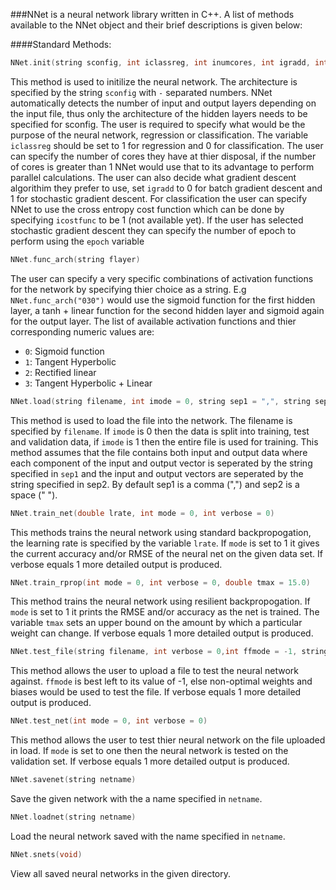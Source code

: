 ###NNet is a neural network library written in C++. 
A list of methods available to the NNet object and their brief descriptions is given below:


####Standard Methods:
```cpp
NNet.init(string sconfig, int iclassreg, int inumcores, int igradd, int icostfunc, int epoch = 1)
```

This method is used to initilize the neural network. The architecture is specified by the string `sconfig` with `-` separated numbers. NNet automatically detects the number of input and output layers depending on the input file, thus only the architecture of the hidden layers needs to be specified for sconfig. The user is required to specify what would be the purpose of the neural network, regression or classification. The variable `iclassreg` should be set to 1 for regression and 0 for classification. The user can specify the number of cores they have at thier disposal, if the number of cores is greater than 1 NNet would use that to its advantage to perform parallel calculations. The user can also decide what gradient descent algorithim they prefer to use, set `igradd` to 0 for batch gradient descent and 1 for stochastic gradient descent. For classification the user can specify NNet to use the cross entropy cost function which can be done by specifying `icostfunc` to be 1 (not available yet). If the user has selected stochastic gradient descent they can specify the number of epoch to perform using the `epoch` variable



```cpp
NNet.func_arch(string flayer)
```

The user can specify a very specific combinations of activation functions for the network by specifying thier choice as a string. E.g
`NNet.func_arch("030")` would use the sigmoid function for the first hidden layer, a tanh + linear function for the second hidden layer and sigmoid again for the output layer. The list of available activation functions and thier corresponding numeric values are:
* `0`: Sigmoid function
* `1`: Tangent Hyperbolic
* `2`: Rectified linear
* `3`: Tangent Hyperbolic + Linear



```cpp
NNet.load(string filename, int imode = 0, string sep1 = ",", string sep2 = " ")
```

This method is used to load the file into the network. The filename is specified by `filename`. If `imode` is 0 then the data is split into training, test and validation data, if `imode` is 1 then the entire file is used for training. This method assumes that the file contains both input and output data where each component of the input and output vector is seperated by the string specified in `sep1` and the input and output vectors are seperated by the string specified in sep2. By default sep1 is a comma (",") and sep2 is a space (" ").


```cpp
NNet.train_net(double lrate, int mode = 0, int verbose = 0)
```

This methods trains the neural network using standard backpropogation, the learning rate is specified by the variable `lrate`. If `mode` is set to 1 it gives the current accuracy and/or RMSE of the neural net on the given data set. If verbose equals 1 more detailed output is produced.



```cpp
NNet.train_rprop(int mode = 0, int verbose = 0, double tmax = 15.0)
```

This method trains the neural network using resilient backpropogation. If `mode` is set to 1 it prints the RMSE and/or accuracy as the net is trained. The variable `tmax` sets an upper bound on the amount by which a particular weight can change. If verbose equals 1 more detailed output is produced.



```cpp
NNet.test_file(string filename, int verbose = 0,int ffmode = -1, string sep1 = ",", string sep2 = " ")
```

This method allows the user to upload a file to test the neural network against. `ffmode` is best left to its value of -1, else non-optimal weights and biases would be used to test the file. If verbose equals 1 more detailed output is produced.



```cpp
NNet.test_net(int mode = 0, int verbose = 0)
```

This method allows the user to test thier neural network on the file uploaded in load. If `mode` is set to one then the neural network is tested on the validation set. If verbose equals 1 more detailed output is produced.



```cpp
NNet.savenet(string netname)
```

Save the given network with the a name specified in `netname`.



```cpp
NNet.loadnet(string netname)
```

Load the neural network saved with the name specified in `netname`.



```cpp
NNet.snets(void)
```

View all saved neural networks in the given directory.

